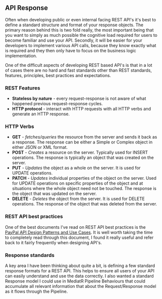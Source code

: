 ## API Response

Often when developing public or even internal facing REST API's it's best to define a standard structure and format of your response objects. The primary reason behind this is two fold really, the most important being that you want to simply as much possible the cognitive load required for users to become familiar and use your API.  Secondly, it will be easier for your developers to implement various API calls, because they know exactly what is required and they then only have to focus on the business logic implementation.

One of the difficult aspects of developing REST based API's is that in a lot of cases there are no hard and fast standards other than REST standards, features, principles, best practices and expectations.

### REST Features
* **Stateless by nature** - every request-response is not aware of what happened previous request-response cycles.
* **HTTP protocol** - interact with HTTP requests with all HTTP verbs and generate an HTTP response.

### HTTP Verbs
* **GET** - *fetches/queries* the resource from the server and sends it back as a response. The response can be either a Simple or Complex object in either JSON or XML format.
* **POST** - *Creates* a resource on the server. Typically used for INSERT operations. The response is typically an object that was created on the server.
* **PUT** - *Updates* the object as a whole on the server. It is used for UPDATE operations.
* **PATCH** - *Updates* individual properties of the object on the server. Used for UPDATE operations on specific properties of the object and at situations where the whole object need not be touched. The response is the object that was updated on the server.
* **DELETE** - *Deletes* the object from the server. It is used for DELETE operations. The response of the object that was deleted from the server.

### REST API best practices
One of the best documents I've read on REST API best practices is the [PayPal API Design Patterns and Use Cases](https://github.com/paypal/api-standards/blob/master/patterns.md "API Design Patterns And Use Cases").  It is well worth taking the time to completely read through this document, I found it really useful and refer back to it fairly frequently when designing API's.

### Response standards
A key area I have been thinking about quite a bit, is defining a few standard response formats for a REST API.  This helps to ensure all users of your API can easily understand and use the data correctly. I also wanted a standard Response model I could use in MediatR Pipeline Behaviours that could accumulate all relevant information that about the Request/Response model as it flows through the Pipeline.
